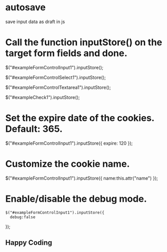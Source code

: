 # autosave
save input data as draft in js


# Call the function inputStore() on the target form fields and done.

$("#exampleFormControlInput1").inputStore();

$("#exampleFormControlSelect1").inputStore();

$("#exampleFormControlTextarea1").inputStore();

$("#exampleCheck1").inputStore();

# Set the expire date of the cookies. Default: 365.

$("#exampleFormControlInput1").inputStore({
    expire: 120
});

# Customize the cookie name.
   $("#exampleFormControlInput1").inputStore({
        name:this.attr("name")
      });
# Enable/disable the debug mode.
    $("#exampleFormControlInput1").inputStore({
      debug:false
   });
   
   
   
## Happy Coding

